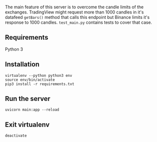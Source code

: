 The main feature of this server is to overcome the candle limits 
of the exchanges. TradingView might request more than 1000 candles
in it's datafeed `getBars()` method that calls this endpoint 
but Binance limits it's response to 1000 candles. 
`test_main.py` contains tests to cover that case.

## Requirements
Python 3

## Installation
```
virtualenv --python python3 env
source env/bin/activate
pip3 install -r requirements.txt
```

## Run the server
`uvicorn main:app --reload`

## Exit virtualenv
``` 
deactivate
```
